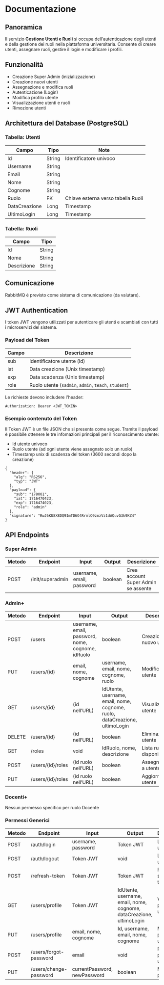 # Documentazione

## Panoramica

Il servizio **Gestione Utenti e Ruoli** si occupa dell'autenticazione degli utenti e della gestione dei ruoli nella piattaforma universitaria. Consente di creare utenti, assegnare ruoli, gestire il login e modificare i profili.

## Funzionalità

- Creazione Super Admin (inizializzazione)
- Creazione nuovi utenti
- Assegnazione e modifica ruoli
- Autenticazione (Login)
- Modifica profilo utente
- Visualizzazione utenti e ruoli
- Rimozione utenti

## Architettura del Database (PostgreSQL)

### Tabella: Utenti

| Campo         | Tipo    | Note                              |
|---------------|---------|-----------------------------------|
| Id            | String  | Identificatore univoco            |
| Username      | String  |                                   |
| Email         | String  |                                   |
| Nome          | String  |                                   |
| Cognome       | String  |                                   |
| Ruolo         | FK      | Chiave esterna verso tabella Ruoli |
| DataCreazione | Long    | Timestamp                         |
| UltimoLogin   | Long    | Timestamp                         |

### Tabella: Ruoli

| Campo       | Tipo   |
|-------------|--------|
| Id          | String |
| Nome        | String |
| Descrizione | String |

## Comunicazione

RabbitMQ è previsto come sistema di comunicazione (da valutare).

## JWT Authentication

I token JWT vengono utilizzati per autenticare gli utenti e scambiati con tutti i microservizi del sistema.

### Payload del Token

| Campo | Descrizione |
|-------|-------------|
| sub   | Identificatore utente (id)       |
| iat   | Data creazione (Unix timestamp)  |
| exp   | Data scadenza (Unix timestamp)   |
| role  | Ruolo utente (`sadmin`, `admin`, `teach`, `student`) |

Le richieste devono includere l'header:
```
Authorization: Bearer <JWT_TOKEN>
```
### Esempio contenuto del Token

Il Token JWT è un file JSON che si presenta come segue. Tramite il payload è possibile ottenere le tre infomazioni principali per il riconoscimento utente:
- Id utente univoco
- Ruolo utente (ad ogni utente viene assegnato solo un ruolo)
- Timestamp unix di scadenza del token (3600 secondi dopo la creazione)

```
{
  "header": {
    "alg": "RS256",
    "typ": "JWT"
  },
  "payload": {
    "sub": "178001",
    "iat": 1716470423,
    "exp": 1716474023,
    "role": "admin"
  },
  "signature": "RwJ6KU8X8DQ9ImTD6O4RrmlQ9znzVz1dAQuvG3k9KZ4"
}
```

## API Endpoints

### Super Admin

| Metodo | Endpoint            | Input                        | Output  | Descrizione                         |
|--------|---------------------|------------------------------|---------|-------------------------------------|
| POST   | /init/superadmin    | username, email, password    | boolean | Crea account Super Admin se assente |

### Admin+

| Metodo | Endpoint             | Input                                     | Output                                         | Descrizione                         |
|--------|----------------------|-------------------------------------------|------------------------------------------------|-------------------------------------|
| POST   | /users               | username, email, password, nome, cognome, idRuolo | boolean                        | Creazione nuovo utente              |
| PUT    | /users/{id}          | email, nome, cognome                      | username, email, nome, cognome, ruolo | Modifica utente                         |
| GET    | /users/{id}          | (id nell’URL)                             | IdUtente, username, email, nome, cognome, ruolo, dataCreazione, ultimoLogin | Visualizzazione utente             |
| DELETE | /users/{id}          | (id nell’URL)                             | boolean                                        | Eliminazione utente                 |
| GET    | /roles               | void                                      | IdRuolo, nome, descrizione              | Lista ruoli disponibili             |
| POST   | /users/{id}/roles    | (id ruolo nell’URL)                       | boolean                                        | Assegna ruolo a utente              |
| PUT    | /users/{id}/roles    | (id ruolo nell’URL)                       | boolean                                        | Aggiorna ruoli utente               |

### Docenti+

Nessun permesso specifico per ruolo Docente

### Permessi Generici

| Metodo | Endpoint               | Input                                  | Output                                               | Descrizione                            |
|--------|------------------------|----------------------------------------|------------------------------------------------------|----------------------------------------|
| POST   | /auth/login            | username, password                      | Token JWT                                            | Login utente                           |
| POST   | /auth/logout           | Token JWT                               | void                                                 | Logout utente                          |
| POST   | /refresh-token         | Token JWT                               | Token JWT                                            | Rinnovo scadenza token                 |
| GET    | /users/profile         | Token JWT                               | IdUtente, username, email, nome, cognome, dataCreazione, ultimoLogin | Visualizza profilo utente  |
| PUT    | /users/profile         | email, nome, cognome                    | Id, username, email, nome, cognome                   | Modifica profilo utente                |
| POST   | /users/forgot-password | email                                   | void                                                 | Reset password utente                  |
| PUT    | /users/change-password | currentPassword, newPassword            | boolean                                              | Modifica password                      |


